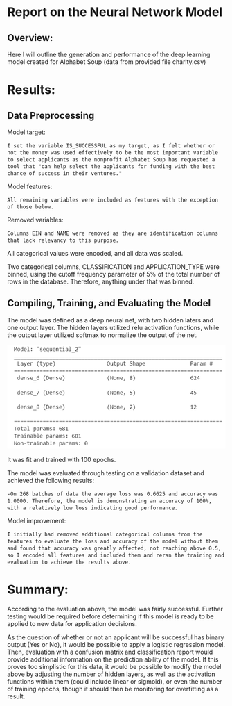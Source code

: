 # Report on the Neural Network Model




## Overview: 

Here I will outline the generation and performance of the deep learning model created for Alphabet Soup (data from provided file charity.csv)

# Results: 

## Data Preprocessing
Model target: 

    I set the variable IS_SUCCESSFUL as my target, as I felt whether or not the money was used effectively to be the most important variable to select applicants as the nonprofit Alphabet Soup has requested a tool that "can help select the applicants for funding with the best chance of success in their ventures." 

Model features: 

    All remaining variables were included as features with the exception of those below.

    
Removed variables: 

    Columns EIN and NAME were removed as they are identification columns that lack relevancy to this purpose.

All categorical values were encoded, and all data was scaled.

Two categorical columns, CLASSIFICATION and APPLICATION_TYPE were binned, using the cutoff frequency parameter of 5% of the total number of rows in the database. Therefore, anything under that was binned.




## Compiling, Training, and Evaluating the Model


  The model was defined as a deep neural net, with two hidden laters and one output layer. The hidden layers utilized relu activation functions, while the output layer utilized softmax to normalize the output of the net.

![Alt text](https://github.com/bexlev/deep-learning-challenge/blob/main/model%20summary.png)

  It was fit and trained with 100 epochs.

  The model was evaluated through testing on a validation dataset and achieved the following results:

    -On 268 batches of data the average loss was 0.6625 and accuracy was 1.0000. Therefore, the model is demonstrating an accuracy of 100%, with a relatively low loss indicating good performance.


  Model improvement: 
  
    I initially had removed additional categorical columns from the features to evaluate the loss and accuracy of the model without them and found that accuracy was greatly affected, not reaching above 0.5, so I encoded all features and included them and reran the training and evaluation to achieve the results above.

# Summary: 

According to the evaluation above, the model was fairly successful. Further testing would be required before determining if this model is ready to be applied to new data for application decisions. 

As the question of whether or not an applicant will be successful has binary output (Yes or No), it would be possible to apply a logistic regression model. Then, evaluation with a confusion matrix and classification report would provide additional information on the prediction ability of the model. If this proves too simplistic for this data, it would be possible to modify the model above by adjusting the number of hidden layers, as well as the activation functions within them (could include linear or sigmoid), or even the number of training epochs, though it should then be monitoring for overfitting as a result. 
